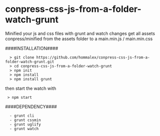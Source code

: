# conpress-css-js-from-a-folder-watch-grunt
Minified your js and css files with grunt and watch changes
get all assets conpress/minified from the assets folder to a main.min.js / main.min.css


####INSTALLATION####
```
  > git clone https://github.com/hommalex/conpress-css-js-from-a-folder-watch-grunt.git
  > cd conpress-css-js-from-a-folder-watch-grunt
  > npm init
  > npm install
  > npm install grunt
```
  then start the watch with 
 ```
  > npm start
```
####DEPENDENCY####
```
  - grunt cli
  - grunt cssmin
  - grunt uglify
  - grunt watch


